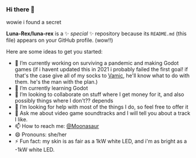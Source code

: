 ### Hi there 👋

wowie i found a secret

**Luna-Rex/luna-rex** is a ✨ _special_ ✨ repository because its `README.md` (this file) appears on your GitHub profile. (wow!!)

Here are some ideas to get you started:

- 🔭 I’m currently working on surviving a pandemic and making Godot games (if i havent updated this in 2021 i probably failed the first goal! if that's the case give all of my socks to [Vamic](https://github.com/Vamic), he'll know what to do with them. he's the man with the plan.)
- 🌱 I’m currently learning Godot
- 👯 I’m looking to collaborate on stuff where I get money for it, and also possibly things where I don't?? depends
- 🤔 I’m looking for help with most of the things I do, so feel free to offer it
- 💬 Ask me about video game soundtracks and I will tell you about a track I like.
- 📫 How to reach me: [@Moonasaur](https://twitter.com/Moonasaur)
- 😄 Pronouns: she/her
- ⚡ Fun fact: my skin is as fair as a 1kW white LED, and i'm as bright as a -1kW white LED.

